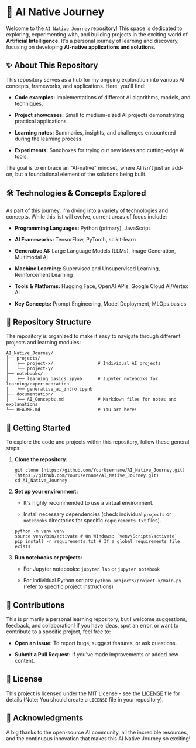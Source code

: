 # 🚀 AI Native Journey

Welcome to the `AI Native Journey` repository! This space is dedicated to exploring, experimenting with, and building projects in the exciting world of **Artificial Intelligence**. It's a personal journey of learning and discovery, focusing on developing **AI-native applications and solutions**.

## ✨ About This Repository

This repository serves as a hub for my ongoing exploration into various AI concepts, frameworks, and applications. Here, you'll find:

* **Code examples:** Implementations of different AI algorithms, models, and techniques.

* **Project showcases:** Small to medium-sized AI projects demonstrating practical applications.

* **Learning notes:** Summaries, insights, and challenges encountered during the learning process.

* **Experiments:** Sandboxes for trying out new ideas and cutting-edge AI tools.

The goal is to embrace an "AI-native" mindset, where AI isn't just an add-on, but a foundational element of the solutions being built.

## 🛠️ Technologies & Concepts Explored

As part of this journey, I'm diving into a variety of technologies and concepts. While this list will evolve, current areas of focus include:

* **Programming Languages:** Python (primary), JavaScript

* **AI Frameworks:** TensorFlow, PyTorch, scikit-learn

* **Generative AI:** Large Language Models (LLMs), Image Generation, Multimodal AI

* **Machine Learning:** Supervised and Unsupervised Learning, Reinforcement Learning

* **Tools & Platforms:** Hugging Face, OpenAI APIs, Google Cloud AI/Vertex AI

* **Key Concepts:** Prompt Engineering, Model Deployment, MLOps basics

## 📂 Repository Structure

The repository is organized to make it easy to navigate through different projects and learning modules:

```
AI_Native_Journey/
├── projects/
│   ├── project-x/                 # Individual AI projects
│   └── project-y/
├── notebooks/
│   ├── learning_basics.ipynb      # Jupyter notebooks for learning/experimentation
│   └── generative_ai_intro.ipynb
├── documentation/
│   └── AI_Concepts.md             # Markdown files for notes and explanations
└── README.md                      # You are here!
```

## 🚀 Getting Started

To explore the code and projects within this repository, follow these general steps:

1. **Clone the repository:**

   ```
   git clone [https://github.com/YourUsername/AI_Native_Journey.git](https://github.com/YourUsername/AI_Native_Journey.git)
   cd AI_Native_Journey
   ```

2. **Set up your environment:**

   * It's highly recommended to use a virtual environment.

   * Install necessary dependencies (check individual `projects` or `notebooks` directories for specific `requirements.txt` files).

   ```
   python -m venv venv
   source venv/bin/activate # On Windows: `venv\Scripts\activate`
   pip install -r requirements.txt # If a global requirements file exists
   ```

3. **Run notebooks or projects:**

   * For Jupyter notebooks: `jupyter lab` or `jupyter notebook`

   * For individual Python scripts: `python projects/project-x/main.py` (refer to specific project instructions)

## 🤝 Contributions

This is primarily a personal learning repository, but I welcome suggestions, feedback, and collaboration! If you have ideas, spot an error, or want to contribute to a specific project, feel free to:

* **Open an issue:** To report bugs, suggest features, or ask questions.

* **Submit a Pull Request:** If you've made improvements or added new content.

## 📄 License

This project is licensed under the MIT License - see the [LICENSE](LICENSE) file for details (Note: You should create a `LICENSE` file in your repository).

## 🙏 Acknowledgments

A big thanks to the open-source AI community, all the incredible resources, and the continuous innovation that makes this AI Native Journey so exciting!
